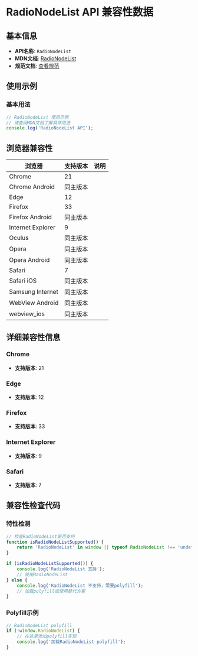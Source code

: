# RadioNodeList API 兼容性数据

## 基本信息

- **API名称**: `RadioNodeList`
- **MDN文档**: [RadioNodeList](https://developer.mozilla.org/docs/Web/API/RadioNodeList)
- **规范文档**: [查看规范](https://html.spec.whatwg.org/multipage/common-dom-interfaces.html#radionodelist)

## 使用示例

### 基本用法

```javascript
// RadioNodeList 使用示例
// 请查阅MDN文档了解具体用法
console.log('RadioNodeList API');
```

## 浏览器兼容性

| 浏览器 | 支持版本 | 说明 |
|--------|----------|------|
| Chrome | 21 |  |
| Chrome Android | 同主版本 |  |
| Edge | 12 |  |
| Firefox | 33 |  |
| Firefox Android | 同主版本 |  |
| Internet Explorer | 9 |  |
| Oculus | 同主版本 |  |
| Opera | 同主版本 |  |
| Opera Android | 同主版本 |  |
| Safari | 7 |  |
| Safari iOS | 同主版本 |  |
| Samsung Internet | 同主版本 |  |
| WebView Android | 同主版本 |  |
| webview_ios | 同主版本 |  |

## 详细兼容性信息

### Chrome

- **支持版本**: 21

### Edge

- **支持版本**: 12

### Firefox

- **支持版本**: 33

### Internet Explorer

- **支持版本**: 9

### Safari

- **支持版本**: 7

## 兼容性检查代码

### 特性检测

```javascript
// 检查RadioNodeList是否支持
function isRadioNodeListSupported() {
    return 'RadioNodeList' in window || typeof RadioNodeList !== 'undefined';
}

if (isRadioNodeListSupported()) {
    console.log('RadioNodeList 支持');
    // 使用RadioNodeList
} else {
    console.log('RadioNodeList 不支持，需要polyfill');
    // 加载polyfill或使用替代方案
}
```

### Polyfill示例

```javascript
// RadioNodeList polyfill
if (!window.RadioNodeList) {
    // 在这里添加polyfill实现
    console.log('加载RadioNodeList polyfill');
}
```

